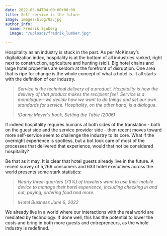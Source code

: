 ```yaml
---
date: 2022-05-04T04:00:00+00:00
title: Self-service is the future
image: images/blog/02.jpg
author_info:
  name: Fredrik Sjoberg
  image: "/uploads/fredrik_lumber.jpg"

---
```

Hospitality as an industry is stuck in the past. As per McKinsey’s digitalization index, hospitality is at the bottom of all industries ranked, right next to construction, agriculture and hunting (sic!). Big hotel chains and large hotel properties are seldom at the forefront of disruption. One area that is ripe for change is the whole concept of what a hotel is. It all starts with the definition of our industry.

> _Service is the technical delivery of a product. Hospitality is how the delivery of that product makes the recipient feel. Service is a monologue—we decide how we want to do things and set our own standards for service. Hospitality, on the other hand, is a dialogue._
>
> <cite>!Danny Meyer's book, _Setting the Table_ (2006)</cite>

If indeed hospitality requires humans at both sides of the translation - both on the guest side and the service provider side - then recent moves toward more self-service seem to challenge the industry to its core. What if the overnight experience is spotless, but a bot took care of most of the processes that delivered that experience, would that not be considered hospitality?

Be that as it may. It is clear that hotel guests already live in the future. A recent survey of 5,266 consumers and 633 hotel executives across the world presents some stark statistics:

> _Nearly three-quarters (73%) of travelers want to use their mobile device to manage their hotel experience, including checking in and out, paying, ordering food and more._
>
> <cite>!Hotel Business June 6, 2022</cite>

We already live in a world where our interactions with the real world are mediated by technology. If done well, this has the potential to lower the costs and bring in both more guests and entrepreneurs, as the whole industry is redefined.